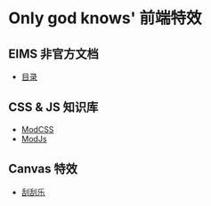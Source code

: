 # Only god knows' 前端特效

## EIMS 非官方文档
- [目录](EIMS-Docs/README.md)


## CSS & JS 知识库
- [ModCSS](CSS-JS-Know/ModCSS.md)
- [ModJs](CSS-JS-Know/ModJS.md)


## Canvas 特效
- [刮刮乐](Canvas/swipeHappy.html)

